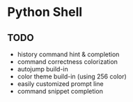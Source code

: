 # Python Shell

## TODO
* history command hint & completion
* command correctness colorization
* autojump build-in
* color theme build-in (using 256 color)
* easily customized prompt line
* command snippet completion
